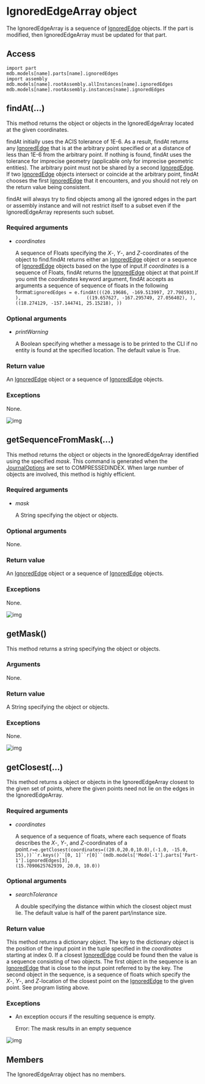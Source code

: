 # IgnoredEdgeArray object

The IgnoredEdgeArray is a sequence of [IgnoredEdge](https://help.3ds.com/2021/English/DSSIMULIA_Established/SIMACAEKERRefMap/simaker-c-ignorededgepyc.htm?ContextScope=all) objects. If the part is modified, then IgnoredEdgeArray must be updated for that part.

## Access

```
import part
mdb.models[name].parts[name].ignoredEdges
import assembly
mdb.models[name].rootAssembly.allInstances[name].ignoredEdges
mdb.models[name].rootAssembly.instances[name].ignoredEdges
```

## findAt(...)



This method returns the object or objects in the IgnoredEdgeArray located at the given coordinates.

findAt initially uses the ACIS tolerance of 1E-6. As a result, findAt returns any [IgnoredEdge](https://help.3ds.com/2021/English/DSSIMULIA_Established/SIMACAEKERRefMap/simaker-c-ignorededgepyc.htm?ContextScope=all) that is at the arbitrary point specified or at a distance of less than 1E-6 from the arbitrary point. If nothing is found, findAt uses the tolerance for imprecise geometry (applicable only for imprecise geometric entities). The arbitrary point must not be shared by a second [IgnoredEdge](https://help.3ds.com/2021/English/DSSIMULIA_Established/SIMACAEKERRefMap/simaker-c-ignorededgepyc.htm?ContextScope=all). If two [IgnoredEdge](https://help.3ds.com/2021/English/DSSIMULIA_Established/SIMACAEKERRefMap/simaker-c-ignorededgepyc.htm?ContextScope=all) objects intersect or coincide at the arbitrary point, findAt chooses the first [IgnoredEdge](https://help.3ds.com/2021/English/DSSIMULIA_Established/SIMACAEKERRefMap/simaker-c-ignorededgepyc.htm?ContextScope=all) that it encounters, and you should not rely on the return value being consistent.

findAt will always try to find objects among all the ignored edges in the part or assembly instance and will not restrict itself to a subset even if the IgnoredEdgeArray represents such subset.



### Required arguments

- *coordinates*

  A sequence of Floats specifying the *X*-, *Y*-, and *Z*-coordinates of the object to find.findAt returns either an [IgnoredEdge](https://help.3ds.com/2021/English/DSSIMULIA_Established/SIMACAEKERRefMap/simaker-c-ignorededgepyc.htm?ContextScope=all) object or a sequence of [IgnoredEdge](https://help.3ds.com/2021/English/DSSIMULIA_Established/SIMACAEKERRefMap/simaker-c-ignorededgepyc.htm?ContextScope=all) objects based on the type of input.If *coordinates* is a sequence of Floats, findAt returns the [IgnoredEdge](https://help.3ds.com/2021/English/DSSIMULIA_Established/SIMACAEKERRefMap/simaker-c-ignorededgepyc.htm?ContextScope=all) object at that point.If you omit the *coordinates* keyword argument, findAt accepts as arguments a sequence of sequence of floats in the following format:`ignoredEdges = e.findAt(((20.19686, -169.513997, 27.798593), ),                        ((19.657627, -167.295749, 27.056402), ),                        ((18.274129, -157.144741, 25.15218), ))`

### Optional arguments

- *printWarning*

  A Boolean specifying whether a message is to be printed to the CLI if no entity is found at the specified location. The default value is True.

### Return value

An [IgnoredEdge](https://help.3ds.com/2021/English/DSSIMULIA_Established/SIMACAEKERRefMap/simaker-c-ignorededgepyc.htm?ContextScope=all) object or a sequence of [IgnoredEdge](https://help.3ds.com/2021/English/DSSIMULIA_Established/SIMACAEKERRefMap/simaker-c-ignorededgepyc.htm?ContextScope=all) objects.

### Exceptions

None.

![img](https://help.3ds.com/2021/English/DSSIMULIA_Established/IconsReference/butix_top_wline.png)

## getSequenceFromMask(...)



This method returns the object or objects in the IgnoredEdgeArray identified using the specified *mask*. This command is generated when the [JournalOptions](https://help.3ds.com/2021/English/DSSIMULIA_Established/SIMACAEKERRefMap/simaker-c-journaloptionspyc.htm?ContextScope=all) are set to COMPRESSEDINDEX. When large number of objects are involved, this method is highly efficient.



### Required arguments

- *mask*

  A String specifying the object or objects.

### Optional arguments

None.

### Return value

An [IgnoredEdge](https://help.3ds.com/2021/English/DSSIMULIA_Established/SIMACAEKERRefMap/simaker-c-ignorededgepyc.htm?ContextScope=all) object or a sequence of [IgnoredEdge](https://help.3ds.com/2021/English/DSSIMULIA_Established/SIMACAEKERRefMap/simaker-c-ignorededgepyc.htm?ContextScope=all) objects.

### Exceptions

None.

![img](https://help.3ds.com/2021/English/DSSIMULIA_Established/IconsReference/butix_top_wline.png)

## getMask()



This method returns a string specifying the object or objects.



### Arguments

None.

### Return value

A String specifying the object or objects.

### Exceptions

None.

![img](https://help.3ds.com/2021/English/DSSIMULIA_Established/IconsReference/butix_top_wline.png)

## getClosest(...)



This method returns a object or objects in the IgnoredEdgeArray closest to the given set of points, where the given points need not lie on the edges in the IgnoredEdgeArray.



### Required arguments

- *coordinates*

  A sequence of a sequence of floats, where each sequence of floats describes the *X*-, *Y*-, and *Z*-coordinates of a point.`r=e.getClosest(coordinates=((20.0,20.0,10.0),(-1.0, -15.0, 15),))``r.keys()``[0, 1]``r[0]``(mdb.models['Model-1'].parts['Part-1'].ignoredEdges[3],                                 (15.7090625762939, 20.0, 10.0))`

### Optional arguments

- *searchTolerance*

  A double specifying the distance within which the closest object must lie. The default value is half of the parent part/instance size.

### Return value

This method returns a dictionary object. The key to the dictionary object is the position of the input point in the tuple specified in the *coordinates* starting at index 0. If a closest [IgnoredEdge](https://help.3ds.com/2021/English/DSSIMULIA_Established/SIMACAEKERRefMap/simaker-c-ignorededgepyc.htm?ContextScope=all) could be found then the value is a sequence consisting of two objects. The first object in the sequence is an [IgnoredEdge](https://help.3ds.com/2021/English/DSSIMULIA_Established/SIMACAEKERRefMap/simaker-c-ignorededgepyc.htm?ContextScope=all) that is close to the input point referred to by the key. The second object in the sequence, is a sequence of floats which specify the *X*-, *Y*-, and *Z*-location of the closest point on the [IgnoredEdge](https://help.3ds.com/2021/English/DSSIMULIA_Established/SIMACAEKERRefMap/simaker-c-ignorededgepyc.htm?ContextScope=all) to the given point. See program listing above.

### Exceptions

- An exception occurs if the resulting sequence is empty.

  Error: The mask results in an empty sequence

![img](https://help.3ds.com/2021/English/DSSIMULIA_Established/IconsReference/butix_top_wline.png)

## Members

The IgnoredEdgeArray object has no members.